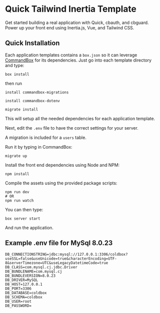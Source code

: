 # Quick Tailwind Inertia Template

Get started building a real application with Quick, cbauth, and cbguard.
Power up your front end using Inertia.js, Vue, and Tailwind CSS.

## Quick Installation

Each application templates contains a `box.json` so it can leverage [CommandBox](http://www.ortussolutions.com/products/commandbox) for its dependencies.
Just go into each template directory and type:

```
box install
```

then run

```
install commandbox-migrations
```

```
install commandbox-dotenv
```

```
migrate install
```

This will setup all the needed dependencies for each application template.

Next, edit the `.env` file to have the correct settings for your server.

A migration is included for a `users` table.

Run it by typing in CommandBox:

```
migrate up
```

Install the front end dependencies using Node and NPM:

```
npm install
```

Compile the assets using the provided package scripts:

```
npm run dev
# OR
npm run watch
```

You can then type:

```
box server start
```

And run the application.

## Example .env file for MySql 8.0.23

```
DB_CONNECTIONSTRING=jdbc:mysql://127.0.0.1:3306/coldbox?useSSL=false&useUnicode=true&characterEncoding=UTF-8&serverTimezone=UTC&useLegacyDatetimeCode=true
DB_CLASS=com.mysql.cj.jdbc.Driver
DB_BUNDLENAME=com.mysql.cj
DB_BUNDLEVERSION=8.0.23
DB_DRIVER=MySQL
DB_HOST=127.0.0.1
DB_PORT=3306
DB_DATABASE=coldbox
DB_SCHEMA=coldbox
DB_USER=root
DB_PASSWORD=
```
